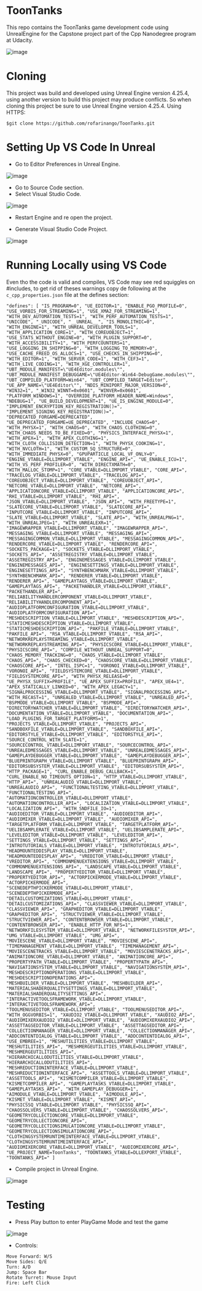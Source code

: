 # ToonTanks
This repo contains the ToonTanks game development code using UnrealEngine for the Capstone project part of the Cpp Nanodegree program at Udacity.

![image](https://user-images.githubusercontent.com/47066093/111788838-88fdcc80-888e-11eb-9238-5bf8f134989a.png)

# Cloning

This project was build and developed using Unreal Engine version 4.25.4, using another version to build this project may produce conflicts. So when cloning this project be sure to use Unreal Engine version 4.25.4. Using HTTPS:

`$git clone https://github.com/rofarinango/ToonTanks.git`

# Setting Up VS Code In Unreal

- Go to Editor Preferences in Unreal Engine.

![image](https://user-images.githubusercontent.com/47066093/111792191-0414b200-8892-11eb-8ae0-ee08d3a7dc25.png)

- Go to Source Code section.
- Select Visual Studio Code.

![image](https://user-images.githubusercontent.com/47066093/111792370-2eff0600-8892-11eb-8c1d-3837d15b74a8.png)

- Restart Engine and re open the project.

- Generate Visual Studio Code Project.

![image](https://user-images.githubusercontent.com/47066093/111792559-5e157780-8892-11eb-9c99-e677a8c3d97c.png)

# Running Locally using VS Code

Even tho the code is valid and compiles, VS Code may see red squiggles on #includes, to get rid of theses warnings copy de following at the `c_cpp_properties.json` file at the defines section:

```
"defines": [ "IS_PROGRAM=0", "UE_EDITOR=1", "ENABLE_PGO_PROFILE=0", "USE_VORBIS_FOR_STREAMING=1", "USE_XMA2_FOR_STREAMING=1", "WITH_DEV_AUTOMATION_TESTS=1", "WITH_PERF_AUTOMATION_TESTS=1", "UNICODE", "_UNICODE", "__UNREAL__", "IS_MONOLITHIC=0", "WITH_ENGINE=1", "WITH_UNREAL_DEVELOPER_TOOLS=1", "WITH_APPLICATION_CORE=1", "WITH_COREUOBJECT=1", "USE_STATS_WITHOUT_ENGINE=0", "WITH_PLUGIN_SUPPORT=0", "WITH_ACCESSIBILITY=1", "WITH_PERFCOUNTERS=1", "USE_LOGGING_IN_SHIPPING=0", "WITH_LOGGING_TO_MEMORY=0", "USE_CACHE_FREED_OS_ALLOCS=1", "USE_CHECKS_IN_SHIPPING=0", "WITH_EDITOR=1", "WITH_SERVER_CODE=1", "WITH_CEF3=1", "WITH_LIVE_CODING=1", "WITH_XGE_CONTROLLER=1", "UBT_MODULE_MANIFEST=\"UE4Editor.modules\"", "UBT_MODULE_MANIFEST_DEBUGGAME=\"UE4Editor-Win64-DebugGame.modules\"", "UBT_COMPILED_PLATFORM=Win64", "UBT_COMPILED_TARGET=Editor", "UE_APP_NAME=\"UE4Editor\"", "NDIS_MINIPORT_MAJOR_VERSION=0", "WIN32=1", "_WIN32_WINNT=0x0601", "WINVER=0x0601", "PLATFORM_WINDOWS=1", "OVERRIDE_PLATFORM_HEADER_NAME=Windows", "NDEBUG=1", "UE_BUILD_DEVELOPMENT=1", "UE_IS_ENGINE_MODULE=0", "IMPLEMENT_ENCRYPTION_KEY_REGISTRATION()=", "IMPLEMENT_SIGNING_KEY_REGISTRATION()=", "DEPRECATED_FORGAME=DEPRECATED", "UE_DEPRECATED_FORGAME=UE_DEPRECATED", "INCLUDE_CHAOS=0", "WITH_PHYSX=1", "WITH_CHAOS=0", "WITH_CHAOS_CLOTHING=0", "WITH_CHAOS_NEEDS_TO_BE_FIXED=0", "PHYSICS_INTERFACE_PHYSX=1", "WITH_APEX=1", "WITH_APEX_CLOTHING=1", "WITH_CLOTH_COLLISION_DETECTION=1", "WITH_PHYSX_COOKING=1", "WITH_NVCLOTH=1", "WITH_CUSTOM_SQ_STRUCTURE=0", "WITH_IMMEDIATE_PHYSX=0", "GPUPARTICLE_LOCAL_VF_ONLY=0", "ENGINE_VTABLE=DLLIMPORT_VTABLE", "ENGINE_API=", "UE_ENABLE_ICU=1", "WITH_VS_PERF_PROFILER=0", "WITH_DIRECTXMATH=0", "WITH_MALLOC_STOMP=1", "CORE_VTABLE=DLLIMPORT_VTABLE", "CORE_API=", "TRACELOG_VTABLE=DLLIMPORT_VTABLE", "TRACELOG_API=", "COREUOBJECT_VTABLE=DLLIMPORT_VTABLE", "COREUOBJECT_API=", "NETCORE_VTABLE=DLLIMPORT_VTABLE", "NETCORE_API=", "APPLICATIONCORE_VTABLE=DLLIMPORT_VTABLE", "APPLICATIONCORE_API=", "RHI_VTABLE=DLLIMPORT_VTABLE", "RHI_API=", "JSON_VTABLE=DLLIMPORT_VTABLE", "JSON_API=", "WITH_FREETYPE=1", "SLATECORE_VTABLE=DLLIMPORT_VTABLE", "SLATECORE_API=", "INPUTCORE_VTABLE=DLLIMPORT_VTABLE", "INPUTCORE_API=", "SLATE_VTABLE=DLLIMPORT_VTABLE", "SLATE_API=", "WITH_UNREALPNG=1", "WITH_UNREALJPEG=1", "WITH_UNREALEXR=1", "IMAGEWRAPPER_VTABLE=DLLIMPORT_VTABLE", "IMAGEWRAPPER_API=", "MESSAGING_VTABLE=DLLIMPORT_VTABLE", "MESSAGING_API=", "MESSAGINGCOMMON_VTABLE=DLLIMPORT_VTABLE", "MESSAGINGCOMMON_API=", "RENDERCORE_VTABLE=DLLIMPORT_VTABLE", "RENDERCORE_API=", "SOCKETS_PACKAGE=1", "SOCKETS_VTABLE=DLLIMPORT_VTABLE", "SOCKETS_API=", "ASSETREGISTRY_VTABLE=DLLIMPORT_VTABLE", "ASSETREGISTRY_API=", "ENGINEMESSAGES_VTABLE=DLLIMPORT_VTABLE", "ENGINEMESSAGES_API=", "ENGINESETTINGS_VTABLE=DLLIMPORT_VTABLE", "ENGINESETTINGS_API=", "SYNTHBENCHMARK_VTABLE=DLLIMPORT_VTABLE", "SYNTHBENCHMARK_API=", "RENDERER_VTABLE=DLLIMPORT_VTABLE", "RENDERER_API=", "GAMEPLAYTAGS_VTABLE=DLLIMPORT_VTABLE", "GAMEPLAYTAGS_API=", "PACKETHANDLER_VTABLE=DLLIMPORT_VTABLE", "PACKETHANDLER_API=", "RELIABILITYHANDLERCOMPONENT_VTABLE=DLLIMPORT_VTABLE", "RELIABILITYHANDLERCOMPONENT_API=", "AUDIOPLATFORMCONFIGURATION_VTABLE=DLLIMPORT_VTABLE", "AUDIOPLATFORMCONFIGURATION_API=", "MESHDESCRIPTION_VTABLE=DLLIMPORT_VTABLE", "MESHDESCRIPTION_API=", "STATICMESHDESCRIPTION_VTABLE=DLLIMPORT_VTABLE", "STATICMESHDESCRIPTION_API=", "PAKFILE_VTABLE=DLLIMPORT_VTABLE", "PAKFILE_API=", "RSA_VTABLE=DLLIMPORT_VTABLE", "RSA_API=", "NETWORKREPLAYSTREAMING_VTABLE=DLLIMPORT_VTABLE", "NETWORKREPLAYSTREAMING_API=", "PHYSICSCORE_VTABLE=DLLIMPORT_VTABLE", "PHYSICSCORE_API=", "COMPILE_WITHOUT_UNREAL_SUPPORT=0", "CHAOS_MEMORY_TRACKING=0", "CHAOS_VTABLE=DLLIMPORT_VTABLE", "CHAOS_API=", "CHAOS_CHECKED=0", "CHAOSCORE_VTABLE=DLLIMPORT_VTABLE", "CHAOSCORE_API=", "INTEL_ISPC=1", "VORONOI_VTABLE=DLLIMPORT_VTABLE", "VORONOI_API=", "FIELDSYSTEMCORE_VTABLE=DLLIMPORT_VTABLE", "FIELDSYSTEMCORE_API=", "WITH_PHYSX_RELEASE=0", "UE_PHYSX_SUFFIX=PROFILE", "UE_APEX_SUFFIX=PROFILE", "APEX_UE4=1", "APEX_STATICALLY_LINKED=0", "WITH_APEX_LEGACY=1", "SIGNALPROCESSING_VTABLE=DLLIMPORT_VTABLE", "SIGNALPROCESSING_API=", "WITH_RECAST=1", "UNREALED_VTABLE=DLLIMPORT_VTABLE", "UNREALED_API=", "BSPMODE_VTABLE=DLLIMPORT_VTABLE", "BSPMODE_API=", "DIRECTORYWATCHER_VTABLE=DLLIMPORT_VTABLE", "DIRECTORYWATCHER_API=", "DOCUMENTATION_VTABLE=DLLIMPORT_VTABLE", "DOCUMENTATION_API=", "LOAD_PLUGINS_FOR_TARGET_PLATFORMS=1", "PROJECTS_VTABLE=DLLIMPORT_VTABLE", "PROJECTS_API=", "SANDBOXFILE_VTABLE=DLLIMPORT_VTABLE", "SANDBOXFILE_API=", "EDITORSTYLE_VTABLE=DLLIMPORT_VTABLE", "EDITORSTYLE_API=", "SOURCE_CONTROL_WITH_SLATE=1", "SOURCECONTROL_VTABLE=DLLIMPORT_VTABLE", "SOURCECONTROL_API=", "UNREALEDMESSAGES_VTABLE=DLLIMPORT_VTABLE", "UNREALEDMESSAGES_API=", "GAMEPLAYDEBUGGER_VTABLE=DLLIMPORT_VTABLE", "GAMEPLAYDEBUGGER_API=", "BLUEPRINTGRAPH_VTABLE=DLLIMPORT_VTABLE", "BLUEPRINTGRAPH_API=", "EDITORSUBSYSTEM_VTABLE=DLLIMPORT_VTABLE", "EDITORSUBSYSTEM_API=", "HTTP_PACKAGE=1", "CURL_ENABLE_DEBUG_CALLBACK=1", "CURL_ENABLE_NO_TIMEOUTS_OPTION=1", "HTTP_VTABLE=DLLIMPORT_VTABLE", "HTTP_API=", "UNREALAUDIO_VTABLE=DLLIMPORT_VTABLE", "UNREALAUDIO_API=", "FUNCTIONALTESTING_VTABLE=DLLIMPORT_VTABLE", "FUNCTIONALTESTING_API=", "AUTOMATIONCONTROLLER_VTABLE=DLLIMPORT_VTABLE", "AUTOMATIONCONTROLLER_API=", "LOCALIZATION_VTABLE=DLLIMPORT_VTABLE", "LOCALIZATION_API=", "WITH_SNDFILE_IO=1", "AUDIOEDITOR_VTABLE=DLLIMPORT_VTABLE", "AUDIOEDITOR_API=", "AUDIOMIXER_VTABLE=DLLIMPORT_VTABLE", "AUDIOMIXER_API=", "TARGETPLATFORM_VTABLE=DLLIMPORT_VTABLE", "TARGETPLATFORM_API=", "UELIBSAMPLERATE_VTABLE=DLLIMPORT_VTABLE", "UELIBSAMPLERATE_API=", "LEVELEDITOR_VTABLE=DLLIMPORT_VTABLE", "LEVELEDITOR_API=", "SETTINGS_VTABLE=DLLIMPORT_VTABLE", "SETTINGS_API=", "INTROTUTORIALS_VTABLE=DLLIMPORT_VTABLE", "INTROTUTORIALS_API=", "HEADMOUNTEDDISPLAY_VTABLE=DLLIMPORT_VTABLE", "HEADMOUNTEDDISPLAY_API=", "VREDITOR_VTABLE=DLLIMPORT_VTABLE", "VREDITOR_API=", "COMMONMENUEXTENSIONS_VTABLE=DLLIMPORT_VTABLE", "COMMONMENUEXTENSIONS_API=", "LANDSCAPE_VTABLE=DLLIMPORT_VTABLE", "LANDSCAPE_API=", "PROPERTYEDITOR_VTABLE=DLLIMPORT_VTABLE", "PROPERTYEDITOR_API=", "ACTORPICKERMODE_VTABLE=DLLIMPORT_VTABLE", "ACTORPICKERMODE_API=", "SCENEDEPTHPICKERMODE_VTABLE=DLLIMPORT_VTABLE", "SCENEDEPTHPICKERMODE_API=", "DETAILCUSTOMIZATIONS_VTABLE=DLLIMPORT_VTABLE", "DETAILCUSTOMIZATIONS_API=", "CLASSVIEWER_VTABLE=DLLIMPORT_VTABLE", "CLASSVIEWER_API=", "GRAPHEDITOR_VTABLE=DLLIMPORT_VTABLE", "GRAPHEDITOR_API=", "STRUCTVIEWER_VTABLE=DLLIMPORT_VTABLE", "STRUCTVIEWER_API=", "CONTENTBROWSER_VTABLE=DLLIMPORT_VTABLE", "CONTENTBROWSER_API=", "ENABLE_HTTP_FOR_NFS=1", "NETWORKFILESYSTEM_VTABLE=DLLIMPORT_VTABLE", "NETWORKFILESYSTEM_API=", "UMG_VTABLE=DLLIMPORT_VTABLE", "UMG_API=", "MOVIESCENE_VTABLE=DLLIMPORT_VTABLE", "MOVIESCENE_API=", "TIMEMANAGEMENT_VTABLE=DLLIMPORT_VTABLE", "TIMEMANAGEMENT_API=", "MOVIESCENETRACKS_VTABLE=DLLIMPORT_VTABLE", "MOVIESCENETRACKS_API=", "ANIMATIONCORE_VTABLE=DLLIMPORT_VTABLE", "ANIMATIONCORE_API=", "PROPERTYPATH_VTABLE=DLLIMPORT_VTABLE", "PROPERTYPATH_API=", "NAVIGATIONSYSTEM_VTABLE=DLLIMPORT_VTABLE", "NAVIGATIONSYSTEM_API=", "MESHDESCRIPTIONOPERATIONS_VTABLE=DLLIMPORT_VTABLE", "MESHDESCRIPTIONOPERATIONS_API=", "MESHBUILDER_VTABLE=DLLIMPORT_VTABLE", "MESHBUILDER_API=", "MATERIALSHADERQUALITYSETTINGS_VTABLE=DLLIMPORT_VTABLE", "MATERIALSHADERQUALITYSETTINGS_API=", "INTERACTIVETOOLSFRAMEWORK_VTABLE=DLLIMPORT_VTABLE", "INTERACTIVETOOLSFRAMEWORK_API=", "TOOLMENUSEDITOR_VTABLE=DLLIMPORT_VTABLE", "TOOLMENUSEDITOR_API=", "WITH_OGGVORBIS=1", "XAUDIO2_VTABLE=DLLIMPORT_VTABLE", "XAUDIO2_API=", "AUDIOMIXERXAUDIO2_VTABLE=DLLIMPORT_VTABLE", "AUDIOMIXERXAUDIO2_API=", "ASSETTAGSEDITOR_VTABLE=DLLIMPORT_VTABLE", "ASSETTAGSEDITOR_API=", "COLLECTIONMANAGER_VTABLE=DLLIMPORT_VTABLE", "COLLECTIONMANAGER_API=", "ADDCONTENTDIALOG_VTABLE=DLLIMPORT_VTABLE", "ADDCONTENTDIALOG_API=", "USE_EMBREE=1", "MESHUTILITIES_VTABLE=DLLIMPORT_VTABLE", "MESHUTILITIES_API=", "MESHMERGEUTILITIES_VTABLE=DLLIMPORT_VTABLE", "MESHMERGEUTILITIES_API=", "HIERARCHICALLODUTILITIES_VTABLE=DLLIMPORT_VTABLE", "HIERARCHICALLODUTILITIES_API=", "MESHREDUCTIONINTERFACE_VTABLE=DLLIMPORT_VTABLE", "MESHREDUCTIONINTERFACE_API=", "ASSETTOOLS_VTABLE=DLLIMPORT_VTABLE", "ASSETTOOLS_API=", "KISMETCOMPILER_VTABLE=DLLIMPORT_VTABLE", "KISMETCOMPILER_API=", "GAMEPLAYTASKS_VTABLE=DLLIMPORT_VTABLE", "GAMEPLAYTASKS_API=", "WITH_GAMEPLAY_DEBUGGER=1", "AIMODULE_VTABLE=DLLIMPORT_VTABLE", "AIMODULE_API=", "KISMET_VTABLE=DLLIMPORT_VTABLE", "KISMET_API=", "PHYSICSSQ_VTABLE=DLLIMPORT_VTABLE", "PHYSICSSQ_API=", "CHAOSSOLVERS_VTABLE=DLLIMPORT_VTABLE", "CHAOSSOLVERS_API=", "GEOMETRYCOLLECTIONCORE_VTABLE=DLLIMPORT_VTABLE", "GEOMETRYCOLLECTIONCORE_API=", "GEOMETRYCOLLECTIONSIMULATIONCORE_VTABLE=DLLIMPORT_VTABLE", "GEOMETRYCOLLECTIONSIMULATIONCORE_API=", "CLOTHINGSYSTEMRUNTIMEINTERFACE_VTABLE=DLLIMPORT_VTABLE", "CLOTHINGSYSTEMRUNTIMEINTERFACE_API=", "AUDIOMIXERCORE_VTABLE=DLLIMPORT_VTABLE", "AUDIOMIXERCORE_API=", "UE_PROJECT_NAME=ToonTanks", "TOONTANKS_VTABLE=DLLEXPORT_VTABLE", "TOONTANKS_API=" ]
```

- Compile project in Unreal Engine.

![image](https://user-images.githubusercontent.com/47066093/111796136-de89a780-8895-11eb-8b64-f58a2fa40b68.png)

# Testing

- Press Play button to enter PlayGame Mode and test the game

![image](https://user-images.githubusercontent.com/47066093/111796379-1ee92580-8896-11eb-86c3-e99b4a284dcc.png)

- Controls:

```
Move Forward: W/S
Move Sides: Q/E
Turn: A/D
Jump: Space Bar
Rotate Turret: Mouse Input
Fire: Left Click
```

